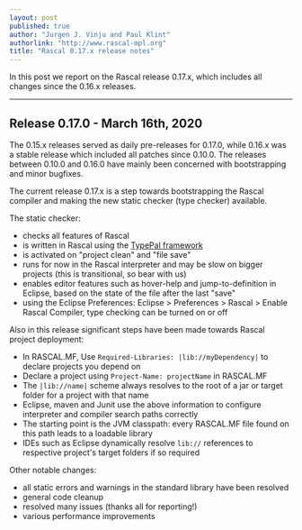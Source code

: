 ```yaml
---
layout: post 
published: true
author: "Jurgen J. Vinju and Paul Klint"
authorlink: "http://www.rascal-mpl.org"
title: "Rascal 0.17.x release notes"
---
```


In this post we report on the Rascal release 0.17.x, which includes all changes since the 0.16.x releases. 

---

## Release 0.17.0 - March 16th, 2020

The 0.15.x releases served as daily pre-releases for 0.17.0, while 0.16.x was a stable release which included all patches since 0.10.0. The releases between 0.10.0 and 0.16.0 have mainly been concerned with bootstrapping and minor bugfixes.

The current release 0.17.x is a step towards bootstrapping the Rascal compiler and making the new static checker (type checker) available. 

The static checker:

* checks all features of Rascal
* is written in Rascal using the [TypePal framework](https://github.com/usethesource/typepal)
* is activated on "project clean" and "file save"
* runs for now in the Rascal interpreter and may be slow on bigger projects (this is transitional, so bear with us)
* enables editor features such as hover-help and jump-to-definition in Eclipse, based on the state of the file after the last "save"
* using the Eclipse Preferences: Eclipse > Preferences > Rascal > Enable Rascal Compiler, type checking can be turned on or off

Also in this release significant steps have been made towards Rascal project deployment:

* In RASCAL.MF, Use `Required-Libraries: |lib://myDependency|` to declare projects you depend on
* Declare a project using `Project-Name: projectName` in RASCAL.MF
* The `|lib://name|` scheme always resolves to the root of a jar or target folder for a project with that name
* Eclipse, maven and Junit use the above information to configure interpreter and compiler search paths correctly
* The starting point is the JVM classpath: every RASCAL.MF file found on this path leads to a loadable library
* IDEs such as Eclipse dynamically resolve `lib://` references to respective project's target folders if so required

Other notable changes:

* all static errors and warnings in the standard library have been resolved
* general code cleanup
* resolved many issues (thanks all for reporting!)
* various performance improvements

